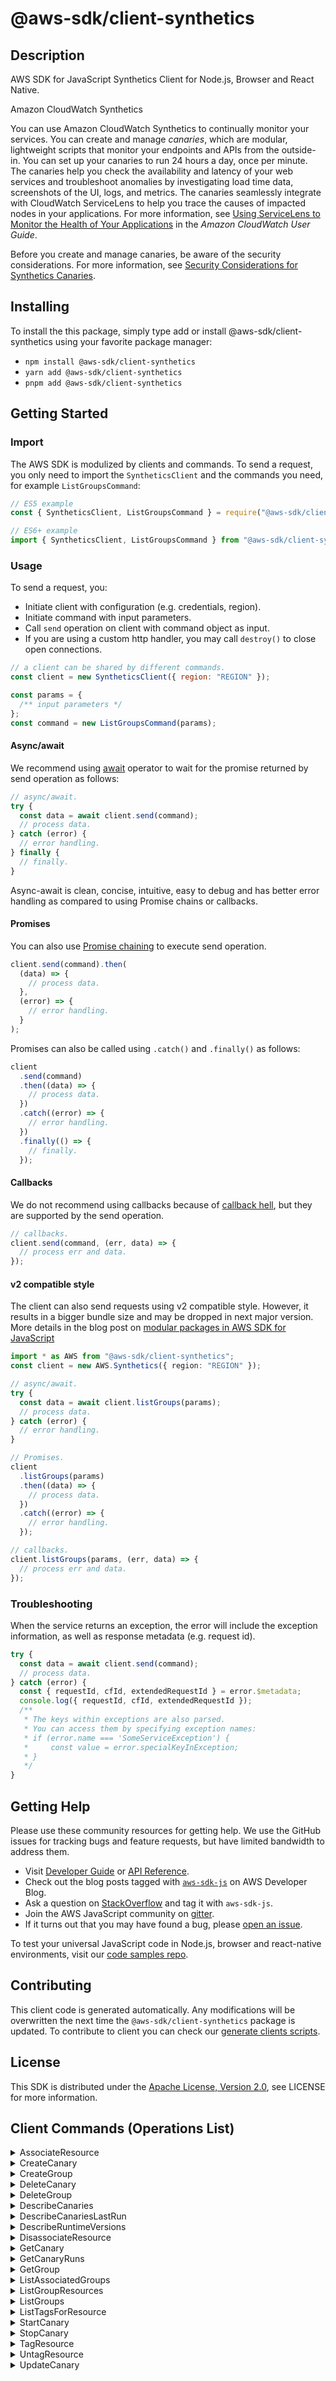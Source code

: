 <!-- generated file, do not edit directly -->

# @aws-sdk/client-synthetics

## Description

AWS SDK for JavaScript Synthetics Client for Node.js, Browser and React Native.

<fullname>Amazon CloudWatch Synthetics</fullname>

<p>You can use Amazon CloudWatch Synthetics to continually monitor your services. You can
create and manage <i>canaries</i>, which are modular, lightweight scripts
that monitor your endpoints and APIs
from the outside-in. You can set up your canaries to run
24 hours a day, once per minute. The canaries help you check the availability and latency
of your web services and troubleshoot anomalies by investigating load time data,
screenshots of the UI, logs, and metrics. The canaries seamlessly integrate with CloudWatch
ServiceLens to help you trace the causes of impacted nodes in your applications. For more
information, see <a href="https://docs.aws.amazon.com/AmazonCloudWatch/latest/monitoring/ServiceLens.html">Using ServiceLens to Monitor
the Health of Your Applications</a> in the <i>Amazon CloudWatch User
Guide</i>.</p>
<p>Before you create and manage canaries, be aware of the security considerations. For more
information, see <a href="https://docs.aws.amazon.com/AmazonCloudWatch/latest/monitoring/servicelens_canaries_security.html">Security
Considerations for Synthetics Canaries</a>.</p>

## Installing

To install the this package, simply type add or install @aws-sdk/client-synthetics
using your favorite package manager:

- `npm install @aws-sdk/client-synthetics`
- `yarn add @aws-sdk/client-synthetics`
- `pnpm add @aws-sdk/client-synthetics`

## Getting Started

### Import

The AWS SDK is modulized by clients and commands.
To send a request, you only need to import the `SyntheticsClient` and
the commands you need, for example `ListGroupsCommand`:

```js
// ES5 example
const { SyntheticsClient, ListGroupsCommand } = require("@aws-sdk/client-synthetics");
```

```ts
// ES6+ example
import { SyntheticsClient, ListGroupsCommand } from "@aws-sdk/client-synthetics";
```

### Usage

To send a request, you:

- Initiate client with configuration (e.g. credentials, region).
- Initiate command with input parameters.
- Call `send` operation on client with command object as input.
- If you are using a custom http handler, you may call `destroy()` to close open connections.

```js
// a client can be shared by different commands.
const client = new SyntheticsClient({ region: "REGION" });

const params = {
  /** input parameters */
};
const command = new ListGroupsCommand(params);
```

#### Async/await

We recommend using [await](https://developer.mozilla.org/en-US/docs/Web/JavaScript/Reference/Operators/await)
operator to wait for the promise returned by send operation as follows:

```js
// async/await.
try {
  const data = await client.send(command);
  // process data.
} catch (error) {
  // error handling.
} finally {
  // finally.
}
```

Async-await is clean, concise, intuitive, easy to debug and has better error handling
as compared to using Promise chains or callbacks.

#### Promises

You can also use [Promise chaining](https://developer.mozilla.org/en-US/docs/Web/JavaScript/Guide/Using_promises#chaining)
to execute send operation.

```js
client.send(command).then(
  (data) => {
    // process data.
  },
  (error) => {
    // error handling.
  }
);
```

Promises can also be called using `.catch()` and `.finally()` as follows:

```js
client
  .send(command)
  .then((data) => {
    // process data.
  })
  .catch((error) => {
    // error handling.
  })
  .finally(() => {
    // finally.
  });
```

#### Callbacks

We do not recommend using callbacks because of [callback hell](http://callbackhell.com/),
but they are supported by the send operation.

```js
// callbacks.
client.send(command, (err, data) => {
  // process err and data.
});
```

#### v2 compatible style

The client can also send requests using v2 compatible style.
However, it results in a bigger bundle size and may be dropped in next major version. More details in the blog post
on [modular packages in AWS SDK for JavaScript](https://aws.amazon.com/blogs/developer/modular-packages-in-aws-sdk-for-javascript/)

```ts
import * as AWS from "@aws-sdk/client-synthetics";
const client = new AWS.Synthetics({ region: "REGION" });

// async/await.
try {
  const data = await client.listGroups(params);
  // process data.
} catch (error) {
  // error handling.
}

// Promises.
client
  .listGroups(params)
  .then((data) => {
    // process data.
  })
  .catch((error) => {
    // error handling.
  });

// callbacks.
client.listGroups(params, (err, data) => {
  // process err and data.
});
```

### Troubleshooting

When the service returns an exception, the error will include the exception information,
as well as response metadata (e.g. request id).

```js
try {
  const data = await client.send(command);
  // process data.
} catch (error) {
  const { requestId, cfId, extendedRequestId } = error.$metadata;
  console.log({ requestId, cfId, extendedRequestId });
  /**
   * The keys within exceptions are also parsed.
   * You can access them by specifying exception names:
   * if (error.name === 'SomeServiceException') {
   *     const value = error.specialKeyInException;
   * }
   */
}
```

## Getting Help

Please use these community resources for getting help.
We use the GitHub issues for tracking bugs and feature requests, but have limited bandwidth to address them.

- Visit [Developer Guide](https://docs.aws.amazon.com/sdk-for-javascript/v3/developer-guide/welcome.html)
  or [API Reference](https://docs.aws.amazon.com/AWSJavaScriptSDK/v3/latest/index.html).
- Check out the blog posts tagged with [`aws-sdk-js`](https://aws.amazon.com/blogs/developer/tag/aws-sdk-js/)
  on AWS Developer Blog.
- Ask a question on [StackOverflow](https://stackoverflow.com/questions/tagged/aws-sdk-js) and tag it with `aws-sdk-js`.
- Join the AWS JavaScript community on [gitter](https://gitter.im/aws/aws-sdk-js-v3).
- If it turns out that you may have found a bug, please [open an issue](https://github.com/aws/aws-sdk-js-v3/issues/new/choose).

To test your universal JavaScript code in Node.js, browser and react-native environments,
visit our [code samples repo](https://github.com/aws-samples/aws-sdk-js-tests).

## Contributing

This client code is generated automatically. Any modifications will be overwritten the next time the `@aws-sdk/client-synthetics` package is updated.
To contribute to client you can check our [generate clients scripts](https://github.com/aws/aws-sdk-js-v3/tree/main/scripts/generate-clients).

## License

This SDK is distributed under the
[Apache License, Version 2.0](http://www.apache.org/licenses/LICENSE-2.0),
see LICENSE for more information.

## Client Commands (Operations List)

<details>
<summary>
AssociateResource
</summary>

[Command API Reference](https://docs.aws.amazon.com/AWSJavaScriptSDK/v3/latest/client/synthetics/command/AssociateResourceCommand/) / [Input](https://docs.aws.amazon.com/AWSJavaScriptSDK/v3/latest/Package/-aws-sdk-client-synthetics/Interface/AssociateResourceCommandInput/) / [Output](https://docs.aws.amazon.com/AWSJavaScriptSDK/v3/latest/Package/-aws-sdk-client-synthetics/Interface/AssociateResourceCommandOutput/)

</details>
<details>
<summary>
CreateCanary
</summary>

[Command API Reference](https://docs.aws.amazon.com/AWSJavaScriptSDK/v3/latest/client/synthetics/command/CreateCanaryCommand/) / [Input](https://docs.aws.amazon.com/AWSJavaScriptSDK/v3/latest/Package/-aws-sdk-client-synthetics/Interface/CreateCanaryCommandInput/) / [Output](https://docs.aws.amazon.com/AWSJavaScriptSDK/v3/latest/Package/-aws-sdk-client-synthetics/Interface/CreateCanaryCommandOutput/)

</details>
<details>
<summary>
CreateGroup
</summary>

[Command API Reference](https://docs.aws.amazon.com/AWSJavaScriptSDK/v3/latest/client/synthetics/command/CreateGroupCommand/) / [Input](https://docs.aws.amazon.com/AWSJavaScriptSDK/v3/latest/Package/-aws-sdk-client-synthetics/Interface/CreateGroupCommandInput/) / [Output](https://docs.aws.amazon.com/AWSJavaScriptSDK/v3/latest/Package/-aws-sdk-client-synthetics/Interface/CreateGroupCommandOutput/)

</details>
<details>
<summary>
DeleteCanary
</summary>

[Command API Reference](https://docs.aws.amazon.com/AWSJavaScriptSDK/v3/latest/client/synthetics/command/DeleteCanaryCommand/) / [Input](https://docs.aws.amazon.com/AWSJavaScriptSDK/v3/latest/Package/-aws-sdk-client-synthetics/Interface/DeleteCanaryCommandInput/) / [Output](https://docs.aws.amazon.com/AWSJavaScriptSDK/v3/latest/Package/-aws-sdk-client-synthetics/Interface/DeleteCanaryCommandOutput/)

</details>
<details>
<summary>
DeleteGroup
</summary>

[Command API Reference](https://docs.aws.amazon.com/AWSJavaScriptSDK/v3/latest/client/synthetics/command/DeleteGroupCommand/) / [Input](https://docs.aws.amazon.com/AWSJavaScriptSDK/v3/latest/Package/-aws-sdk-client-synthetics/Interface/DeleteGroupCommandInput/) / [Output](https://docs.aws.amazon.com/AWSJavaScriptSDK/v3/latest/Package/-aws-sdk-client-synthetics/Interface/DeleteGroupCommandOutput/)

</details>
<details>
<summary>
DescribeCanaries
</summary>

[Command API Reference](https://docs.aws.amazon.com/AWSJavaScriptSDK/v3/latest/client/synthetics/command/DescribeCanariesCommand/) / [Input](https://docs.aws.amazon.com/AWSJavaScriptSDK/v3/latest/Package/-aws-sdk-client-synthetics/Interface/DescribeCanariesCommandInput/) / [Output](https://docs.aws.amazon.com/AWSJavaScriptSDK/v3/latest/Package/-aws-sdk-client-synthetics/Interface/DescribeCanariesCommandOutput/)

</details>
<details>
<summary>
DescribeCanariesLastRun
</summary>

[Command API Reference](https://docs.aws.amazon.com/AWSJavaScriptSDK/v3/latest/client/synthetics/command/DescribeCanariesLastRunCommand/) / [Input](https://docs.aws.amazon.com/AWSJavaScriptSDK/v3/latest/Package/-aws-sdk-client-synthetics/Interface/DescribeCanariesLastRunCommandInput/) / [Output](https://docs.aws.amazon.com/AWSJavaScriptSDK/v3/latest/Package/-aws-sdk-client-synthetics/Interface/DescribeCanariesLastRunCommandOutput/)

</details>
<details>
<summary>
DescribeRuntimeVersions
</summary>

[Command API Reference](https://docs.aws.amazon.com/AWSJavaScriptSDK/v3/latest/client/synthetics/command/DescribeRuntimeVersionsCommand/) / [Input](https://docs.aws.amazon.com/AWSJavaScriptSDK/v3/latest/Package/-aws-sdk-client-synthetics/Interface/DescribeRuntimeVersionsCommandInput/) / [Output](https://docs.aws.amazon.com/AWSJavaScriptSDK/v3/latest/Package/-aws-sdk-client-synthetics/Interface/DescribeRuntimeVersionsCommandOutput/)

</details>
<details>
<summary>
DisassociateResource
</summary>

[Command API Reference](https://docs.aws.amazon.com/AWSJavaScriptSDK/v3/latest/client/synthetics/command/DisassociateResourceCommand/) / [Input](https://docs.aws.amazon.com/AWSJavaScriptSDK/v3/latest/Package/-aws-sdk-client-synthetics/Interface/DisassociateResourceCommandInput/) / [Output](https://docs.aws.amazon.com/AWSJavaScriptSDK/v3/latest/Package/-aws-sdk-client-synthetics/Interface/DisassociateResourceCommandOutput/)

</details>
<details>
<summary>
GetCanary
</summary>

[Command API Reference](https://docs.aws.amazon.com/AWSJavaScriptSDK/v3/latest/client/synthetics/command/GetCanaryCommand/) / [Input](https://docs.aws.amazon.com/AWSJavaScriptSDK/v3/latest/Package/-aws-sdk-client-synthetics/Interface/GetCanaryCommandInput/) / [Output](https://docs.aws.amazon.com/AWSJavaScriptSDK/v3/latest/Package/-aws-sdk-client-synthetics/Interface/GetCanaryCommandOutput/)

</details>
<details>
<summary>
GetCanaryRuns
</summary>

[Command API Reference](https://docs.aws.amazon.com/AWSJavaScriptSDK/v3/latest/client/synthetics/command/GetCanaryRunsCommand/) / [Input](https://docs.aws.amazon.com/AWSJavaScriptSDK/v3/latest/Package/-aws-sdk-client-synthetics/Interface/GetCanaryRunsCommandInput/) / [Output](https://docs.aws.amazon.com/AWSJavaScriptSDK/v3/latest/Package/-aws-sdk-client-synthetics/Interface/GetCanaryRunsCommandOutput/)

</details>
<details>
<summary>
GetGroup
</summary>

[Command API Reference](https://docs.aws.amazon.com/AWSJavaScriptSDK/v3/latest/client/synthetics/command/GetGroupCommand/) / [Input](https://docs.aws.amazon.com/AWSJavaScriptSDK/v3/latest/Package/-aws-sdk-client-synthetics/Interface/GetGroupCommandInput/) / [Output](https://docs.aws.amazon.com/AWSJavaScriptSDK/v3/latest/Package/-aws-sdk-client-synthetics/Interface/GetGroupCommandOutput/)

</details>
<details>
<summary>
ListAssociatedGroups
</summary>

[Command API Reference](https://docs.aws.amazon.com/AWSJavaScriptSDK/v3/latest/client/synthetics/command/ListAssociatedGroupsCommand/) / [Input](https://docs.aws.amazon.com/AWSJavaScriptSDK/v3/latest/Package/-aws-sdk-client-synthetics/Interface/ListAssociatedGroupsCommandInput/) / [Output](https://docs.aws.amazon.com/AWSJavaScriptSDK/v3/latest/Package/-aws-sdk-client-synthetics/Interface/ListAssociatedGroupsCommandOutput/)

</details>
<details>
<summary>
ListGroupResources
</summary>

[Command API Reference](https://docs.aws.amazon.com/AWSJavaScriptSDK/v3/latest/client/synthetics/command/ListGroupResourcesCommand/) / [Input](https://docs.aws.amazon.com/AWSJavaScriptSDK/v3/latest/Package/-aws-sdk-client-synthetics/Interface/ListGroupResourcesCommandInput/) / [Output](https://docs.aws.amazon.com/AWSJavaScriptSDK/v3/latest/Package/-aws-sdk-client-synthetics/Interface/ListGroupResourcesCommandOutput/)

</details>
<details>
<summary>
ListGroups
</summary>

[Command API Reference](https://docs.aws.amazon.com/AWSJavaScriptSDK/v3/latest/client/synthetics/command/ListGroupsCommand/) / [Input](https://docs.aws.amazon.com/AWSJavaScriptSDK/v3/latest/Package/-aws-sdk-client-synthetics/Interface/ListGroupsCommandInput/) / [Output](https://docs.aws.amazon.com/AWSJavaScriptSDK/v3/latest/Package/-aws-sdk-client-synthetics/Interface/ListGroupsCommandOutput/)

</details>
<details>
<summary>
ListTagsForResource
</summary>

[Command API Reference](https://docs.aws.amazon.com/AWSJavaScriptSDK/v3/latest/client/synthetics/command/ListTagsForResourceCommand/) / [Input](https://docs.aws.amazon.com/AWSJavaScriptSDK/v3/latest/Package/-aws-sdk-client-synthetics/Interface/ListTagsForResourceCommandInput/) / [Output](https://docs.aws.amazon.com/AWSJavaScriptSDK/v3/latest/Package/-aws-sdk-client-synthetics/Interface/ListTagsForResourceCommandOutput/)

</details>
<details>
<summary>
StartCanary
</summary>

[Command API Reference](https://docs.aws.amazon.com/AWSJavaScriptSDK/v3/latest/client/synthetics/command/StartCanaryCommand/) / [Input](https://docs.aws.amazon.com/AWSJavaScriptSDK/v3/latest/Package/-aws-sdk-client-synthetics/Interface/StartCanaryCommandInput/) / [Output](https://docs.aws.amazon.com/AWSJavaScriptSDK/v3/latest/Package/-aws-sdk-client-synthetics/Interface/StartCanaryCommandOutput/)

</details>
<details>
<summary>
StopCanary
</summary>

[Command API Reference](https://docs.aws.amazon.com/AWSJavaScriptSDK/v3/latest/client/synthetics/command/StopCanaryCommand/) / [Input](https://docs.aws.amazon.com/AWSJavaScriptSDK/v3/latest/Package/-aws-sdk-client-synthetics/Interface/StopCanaryCommandInput/) / [Output](https://docs.aws.amazon.com/AWSJavaScriptSDK/v3/latest/Package/-aws-sdk-client-synthetics/Interface/StopCanaryCommandOutput/)

</details>
<details>
<summary>
TagResource
</summary>

[Command API Reference](https://docs.aws.amazon.com/AWSJavaScriptSDK/v3/latest/client/synthetics/command/TagResourceCommand/) / [Input](https://docs.aws.amazon.com/AWSJavaScriptSDK/v3/latest/Package/-aws-sdk-client-synthetics/Interface/TagResourceCommandInput/) / [Output](https://docs.aws.amazon.com/AWSJavaScriptSDK/v3/latest/Package/-aws-sdk-client-synthetics/Interface/TagResourceCommandOutput/)

</details>
<details>
<summary>
UntagResource
</summary>

[Command API Reference](https://docs.aws.amazon.com/AWSJavaScriptSDK/v3/latest/client/synthetics/command/UntagResourceCommand/) / [Input](https://docs.aws.amazon.com/AWSJavaScriptSDK/v3/latest/Package/-aws-sdk-client-synthetics/Interface/UntagResourceCommandInput/) / [Output](https://docs.aws.amazon.com/AWSJavaScriptSDK/v3/latest/Package/-aws-sdk-client-synthetics/Interface/UntagResourceCommandOutput/)

</details>
<details>
<summary>
UpdateCanary
</summary>

[Command API Reference](https://docs.aws.amazon.com/AWSJavaScriptSDK/v3/latest/client/synthetics/command/UpdateCanaryCommand/) / [Input](https://docs.aws.amazon.com/AWSJavaScriptSDK/v3/latest/Package/-aws-sdk-client-synthetics/Interface/UpdateCanaryCommandInput/) / [Output](https://docs.aws.amazon.com/AWSJavaScriptSDK/v3/latest/Package/-aws-sdk-client-synthetics/Interface/UpdateCanaryCommandOutput/)

</details>
